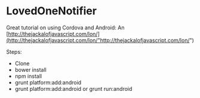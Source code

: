 LovedOneNotifier
================
Great tutorial on using Cordova and Android:
An [http://thejackalofjavascript.com/lon/](http://thejackalofjavascript.com/lon/"http://thejackalofjavascript.com/lon/")


Steps:
* Clone
* bower install
* npm install
* grunt platform:add:android
* grunt platform:add:android or grunt run:android